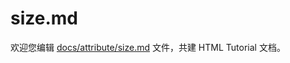 size.md
===

欢迎您编辑 <a target="__blank" href="https://github.com/jaywcjlove/html-tutorial/blob/master/docs/attribute/size.md">docs/attribute/size.md</a> 文件，共建 HTML Tutorial 文档。